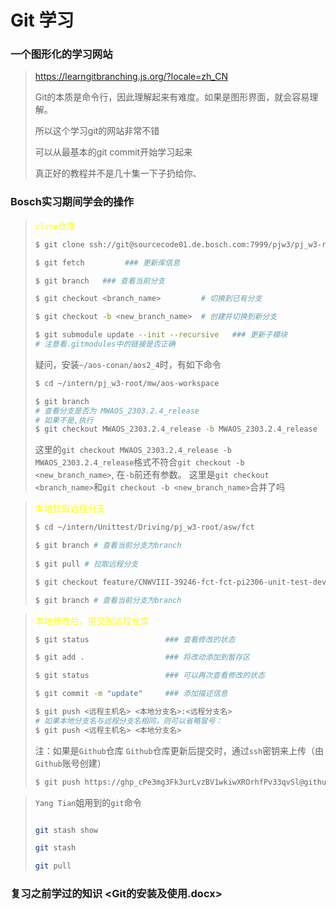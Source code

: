 # Git 学习

### 一个图形化的学习网站
> https://learngitbranching.js.org/?locale=zh_CN
> 
> Git的本质是命令行，因此理解起来有难度。如果是图形界面，就会容易理解。
> 
> 所以这个学习git的网站非常不错
> 
> 可以从最基本的git commit开始学习起来
> 
> 真正好的教程并不是几十集一下子扔给你、
>


### Bosch实习期间学会的操作

> <font color="yellow">`clone`仓库</font>
>
> ```bash
> $ git clone ssh://git@sourcecode01.de.bosch.com:7999/pjw3/pj_w3-root.git
> 
> $ git fetch         ### 更新库信息
> 
> $ git branch   ### 查看当前分支
> 
> $ git checkout <branch_name>         # 切换到已有分支
> 
> $ git checkout -b <new_branch_name>  # 创建并切换到新分支
> 
> $ git submodule update --init --recursive   ### 更新子模块
> # 注意看.gitmodules中的链接是否正确
> ```
> 疑问，安装`~/aos-conan/aos2_4`时，有如下命令
> 
> ```bash
> $ cd ~/intern/pj_w3-root/mw/aos-workspace
> 
> $ git branch 
> # 查看分支是否为 MWAOS_2303.2.4_release
> # 如果不是,执行
> $ git checkout MWAOS_2303.2.4_release -b MWAOS_2303.2.4_release
> ```
>
> 这里的`git checkout MWAOS_2303.2.4_release -b MWAOS_2303.2.4_release`格式不符合`git checkout -b <new_branch_name>`, 在`-b`前还有参数。
> 这里是`git checkout <branch_name>`和`git checkout -b <new_branch_name>`合并了吗
>
> 

> <font color="yellow">本地拉取远程分支</font>
> 
> ```bash
> $ cd ~/intern/Unittest/Driving/pj_w3-root/asw/fct
> 
> $ git branch # 查看当前分支为branch
>  
> $ git pull # 拉取远程分支
> 
> $ git checkout feature/CNWVIII-39246-fct-fct-pi2306-unit-test-development-demo
> 
> $ git branch # 查看当前分支为branch
> ```
> 


> <font color="yellow">本地修改后，提交到远程仓库</font>
> 
> ```bash
> $ git status                 ### 查看修改的状态
> 
> $ git add .                  ### 将改动添加到暂存区
> 
> $ git status                 ### 可以再次查看修改的状态
> 
> $ git commit -m "update"     ### 添加描述信息
> 
> $ git push <远程主机名> <本地分支名>:<远程分支名>
> # 如果本地分支名与远程分支名相同，则可以省略冒号：
> $ git push <远程主机名> <本地分支名>
> ```
>
> 注：如果是`Github`仓库
> `Github`仓库更新后提交时，通过`ssh`密钥来上传（由`Github`账号创建）
> ```bash
> $ git push https://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@github.com/ZQuanCheng/test.git
> ```
> 


> `Yang Tian`姐用到的`git`命令
> 
> ```bash
> 
> git stash show
> 
> git stash
> 
> git pull
> ```
> 




### 复习之前学过的知识 <Git的安装及使用.docx>

> 






















